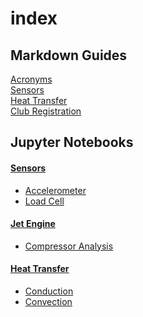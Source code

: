 # index

## Markdown Guides
[Acronyms](acronyms.md) <br>
[Sensors](sensors.md) <br>
[Heat Transfer](Heat_Transfer.md) <br>
[Club Registration](clubRegistration.md) <br>

## Jupyter Notebooks
#### [Sensors](Sensors)
 * [Accelerometer](jupyter_notebooks/Sensors/Accelerometers.ipynb)<br>
 * [Load Cell](jupyter_notebooks/Sensors/Accelerometers.ipynb)<br>

#### [Jet Engine](Jet_Engine)
 * [Compressor Analysis](jupyter_notebooks/Jet_Engine/CompressorAnalysis.ipynb)<br>

#### [Heat Transfer](HeatTransfer)
 * [Conduction](jupyter_notebooks/HeatTransfer/Conduction.ipynb)<br>
 * [Convection](jupyter_notebooks/HeatTransfer/Convection.ipynb)<br>
